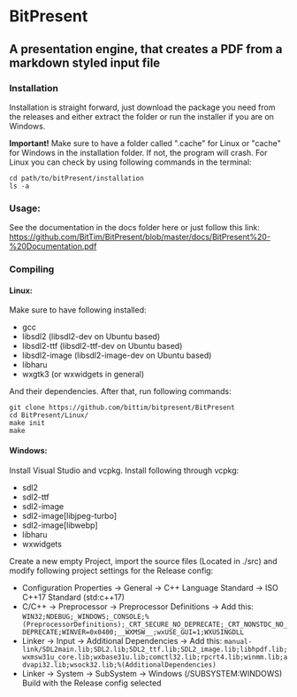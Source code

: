 # BitPresent
## A presentation engine, that creates a PDF from a markdown styled input file

### Installation
Installation is straight forward, just download the package you need from the releases and either extract the folder or run the installer if you are on Windows.

**Important!** Make sure to have a folder called ".cache" for Linux or "cache" for Windows in the installation folder. If not, the program will crash. For Linux you can check by using following commands in the terminal:
```
cd path/to/bitPresent/installation
ls -a
```

### Usage:
See the documentation in the docs folder here or just follow this link:
https://github.com/BitTim/BitPresent/blob/master/docs/BitPresent%20-%20Documentation.pdf

### Compiling
#### Linux:
Make sure to have following installed:
* gcc
* libsdl2 (libsdl2-dev on Ubuntu based)
* libsdl2-ttf (libsdl2-ttf-dev on Ubuntu based)
* libsdl2-image (libsdl2-image-dev on Ubuntu based)
* libharu
* wxgtk3 (or wxwidgets in general)

And their dependencies. After that, run following commands:

```
git clone https://github.com/bittim/bitpresent/BitPresent
cd BitPresent/Linux/
make init
make
```

#### Windows:
Install Visual Studio and vcpkg.
Install following through vcpkg:
* sdl2
* sdl2-ttf
* sdl2-image
* sdl2-image[libjpeg-turbo]
* sdl2-image[libwebp]
* libharu
* wxwidgets

Create a new empty Project, import the source files (Located in ./src) and modify following project settings for the Release config:
* Configuration Properties -> General -> C++ Language Standard -> ISO C++17 Standard (std:c++17)
* C/C++ -> Preprocessor -> Preprocessor Definitions -> Add this:
```WIN32;NDEBUG;_WINDOWS;_CONSOLE;%(PreprocessorDefinitions);_CRT_SECURE_NO_DEPRECATE;_CRT_NONSTDC_NO_DEPRECATE;WINVER=0x0400;__WXMSW__;wxUSE_GUI=1;WXUSINGDLL```
* Linker -> Input -> Additional Dependencies -> Add this:
```manual-link/SDL2main.lib;SDL2.lib;SDL2_ttf.lib;SDL2_image.lib;libhpdf.lib;wxmsw31u_core.lib;wxbase31u.lib;comctl32.lib;rpcrt4.lib;winmm.lib;advapi32.lib;wsock32.lib;%(AdditionalDependencies)```
* Linker -> System -> SubSystem -> Windows (/SUBSYSTEM:WINDOWS)
Build with the Release config selected
